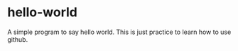 # hello-world
A simple program to say hello world.
This is just practice to learn how to use github.
